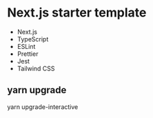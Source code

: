 # Next.js starter template

- Next.js
- TypeScript
- ESLint
- Prettier
- Jest
- Tailwind CSS

## yarn upgrade

yarn upgrade-interactive
